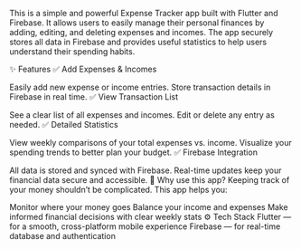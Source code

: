 This is a simple and powerful Expense Tracker app built with Flutter and Firebase. It allows users to easily manage their personal finances by adding, editing, and deleting expenses and incomes. The app securely stores all data in Firebase and provides useful statistics to help users understand their spending habits.

✨ Features
✅ Add Expenses & Incomes

Easily add new expense or income entries.
Store transaction details in Firebase in real time.
✅ View Transaction List

See a clear list of all expenses and incomes.
Edit or delete any entry as needed.
✅ Detailed Statistics

View weekly comparisons of your total expenses vs. income.
Visualize your spending trends to better plan your budget.
✅ Firebase Integration

All data is stored and synced with Firebase.
Real-time updates keep your financial data secure and accessible.
🚀 Why use this app?
Keeping track of your money shouldn’t be complicated. This app helps you:

Monitor where your money goes
Balance your income and expenses
Make informed financial decisions with clear weekly stats
⚙️ Tech Stack
Flutter — for a smooth, cross-platform mobile experience
Firebase — for real-time database and authentication
